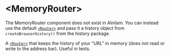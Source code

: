 # &lt;MemoryRouter>

The MemoryRouter component does not exist in Alnilam. You can instead use the default [`<Router>`](./Router.md) and 
pass it a history object from ```createBrowserHistory()``` from the history package.

A [`<Router>`](Router.md) that keeps the history of your "URL" in memory (does not read or write to the address bar). Useful in tests.
